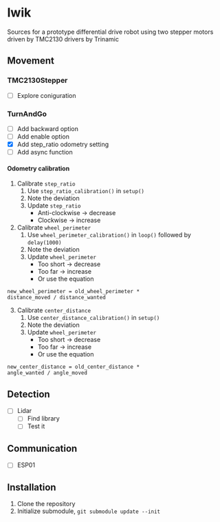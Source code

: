 # Iwik
Sources for a prototype differential drive robot using two stepper motors driven by TMC2130 drivers by Trinamic

## Movement
### TMC2130Stepper
- [ ] Explore coniguration

### TurnAndGo
- [ ] Add backward option
- [ ] Add enable option
- [x] Add step_ratio odometry setting
- [ ] Add async function

#### Odometry calibration
1. Calibrate `step_ratio`
   1. Use `step_ratio_calibration()` in `setup()`
   2. Note the deviation
   3. Update `step_ratio`
	   - Anti-clockwise -> decrease
	   - Clockwise -> increase
2. Calibrate `wheel_perimeter`
   1. Use `wheel_perimeter_calibration()` in `loop()` followed by `delay(1000)`
   2. Note the deviation
   3. Update `wheel_perimeter`
	   - Too short -> decrease
	   - Too far -> increase
	   - Or use the equation
```
new_wheel_perimeter = old_wheel_perimeter *
distance_moved / distance_wanted
```
3. Calibrate `center_distance`
   1. Use `center_distance_calibration()` in `setup()`
   2. Note the deviation
   3. Update `wheel_perimeter`
	   - Too short -> decrease
	   - Too far -> increase
	   - Or use the equation
```
new_center_distance = old_center_distance *
angle_wanted / angle_moved
```

## Detection
- [ ] Lidar
  - [ ] Find library
  - [ ] Test it

## Communication
- [ ] ESP01

## Installation
1. Clone the repository
2. Initialize submodule, `git submodule update --init`
